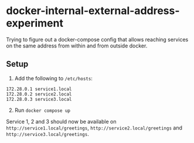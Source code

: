 # docker-internal-external-address-experiment

Trying to figure out a docker-compose config that allows reaching services on the same address from within and from outside docker.

## Setup

1. Add the following to `/etc/hosts`:
```
172.28.0.1 service1.local
172.28.0.2 service2.local
172.28.0.3 service3.local
```

2. Run `docker compose up`

Service 1, 2 and 3 should now be available on `http://service1.local/greetings`, `http://service2.local/greetings` and `http://service3.local/greetings`.